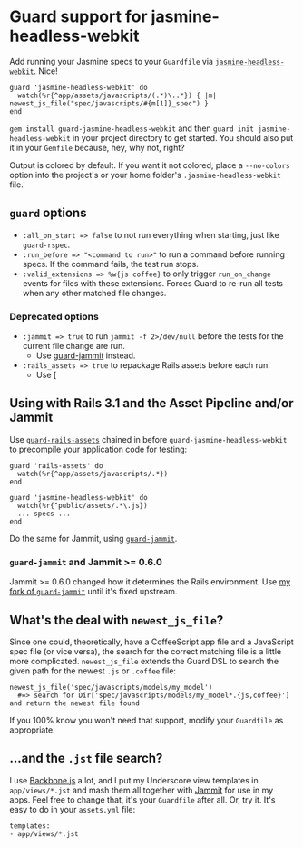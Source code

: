 # Guard support for jasmine-headless-webkit

Add running your Jasmine specs to your `Guardfile` via [`jasmine-headless-webkit`](http://github.com/johnbintz/jasmine-headless-webkit/). Nice!

    guard 'jasmine-headless-webkit' do
      watch(%r{^app/assets/javascripts/(.*)\..*}) { |m| newest_js_file("spec/javascripts/#{m[1]}_spec") }
    end

`gem install guard-jasmine-headless-webkit` and then `guard init jasmine-headless-webkit` in your project directory to get started.
You should also put it in your `Gemfile` because, hey, why not, right?

Output is colored by default. If you want it not colored, place a `--no-colors` option into the project's or your
home folder's `.jasmine-headless-webkit` file.

## `guard` options

* `:all_on_start => false` to not run everything when starting, just like `guard-rspec`.
* `:run_before => "<command to run>"` to run a command before running specs. If the command fails, the test run stops.
* `:valid_extensions => %w{js coffee}` to only trigger `run_on_change` events for files with these extensions. Forces Guard to re-run all tests when any other matched file changes.

### Deprecated options

* `:jammit => true` to run `jammit -f 2>/dev/null` before the tests for the current file change are run.
  * Use [guard-jammit](http://github.com/guard/guard-jammit) instead.
* `:rails_assets => true` to repackage Rails assets before each run.
  * Use [

## Using with Rails 3.1 and the Asset Pipeline and/or Jammit

Use [`guard-rails-assets`](https://github.com/dnagir/guard-rails-assets) chained in before `guard-jasmine-headless-webkit` to precompile your application
code for testing:

    guard 'rails-assets' do
      watch(%r{^app/assets/javascripts/.*})
    end

    guard 'jasmine-headless-webkit' do
      watch(%r{^public/assets/.*\.js})
      ... specs ...
    end

Do the same for Jammit, using [`guard-jammit`](http://github.com/guard/guard-jammit).

### `guard-jammit` and Jammit >= 0.6.0

Jammit >= 0.6.0 changed how it determines the Rails environment. Use [my fork of `guard-jammit`](http://github.com/johnbintz/guard-jammit) until it's fixed upstream.

## What's the deal with `newest_js_file`?

Since one could, theoretically, have a CoffeeScript app file and a JavaScript spec file (or vice versa), the search for the correct matching
file is a little more complicated. `newest_js_file` extends the Guard DSL to search the given path for the newest `.js` or `.coffee` file:

    newest_js_file('spec/javascripts/models/my_model')
      #=> search for Dir['spec/javascripts/models/my_model*.{js,coffee}'] and return the newest file found

If you 100% know you won't need that support, modify your `Guardfile` as appropriate.

## ...and the `.jst` file search?

I use [Backbone.js](http://documentcloud.github.com/backbone/) a lot, and I put my Underscore view templates in `app/views/*.jst` 
and mash them all together with [Jammit](https://github.com/documentcloud/jammit) for use in my apps. Feel free to change that, it's your `Guardfile` after all.
Or, try it. It's easy to do in your `assets.yml` file:

    templates:
    - app/views/*.jst

